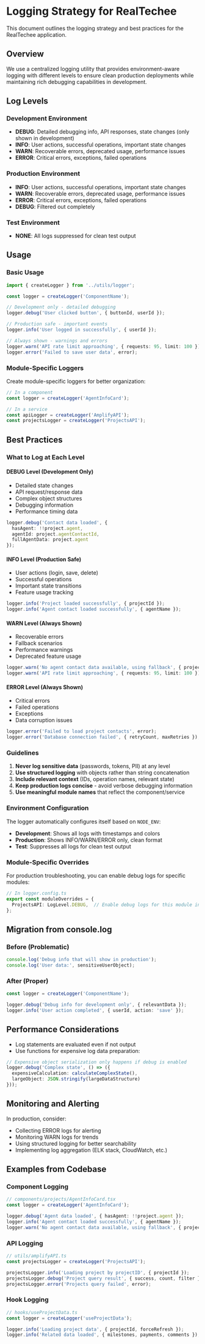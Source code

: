 # Logging Strategy for RealTechee

This document outlines the logging strategy and best practices for the RealTechee application.

## Overview

We use a centralized logging utility that provides environment-aware logging with different levels to ensure clean production deployments while maintaining rich debugging capabilities in development.

## Log Levels

### Development Environment
- **DEBUG**: Detailed debugging info, API responses, state changes (only shown in development)
- **INFO**: User actions, successful operations, important state changes
- **WARN**: Recoverable errors, deprecated usage, performance issues
- **ERROR**: Critical errors, exceptions, failed operations

### Production Environment
- **INFO**: User actions, successful operations, important state changes
- **WARN**: Recoverable errors, deprecated usage, performance issues  
- **ERROR**: Critical errors, exceptions, failed operations
- **DEBUG**: Filtered out completely

### Test Environment
- **NONE**: All logs suppressed for clean test output

## Usage

### Basic Usage

```typescript
import { createLogger } from '../utils/logger';

const logger = createLogger('ComponentName');

// Development only - detailed debugging
logger.debug('User clicked button', { buttonId, userId });

// Production safe - important events
logger.info('User logged in successfully', { userId });

// Always shown - warnings and errors
logger.warn('API rate limit approaching', { requests: 95, limit: 100 });
logger.error('Failed to save user data', error);
```

### Module-Specific Loggers

Create module-specific loggers for better organization:

```typescript
// In a component
const logger = createLogger('AgentInfoCard');

// In a service
const apiLogger = createLogger('AmplifyAPI');
const projectsLogger = createLogger('ProjectsAPI');
```

## Best Practices

### What to Log at Each Level

#### DEBUG Level (Development Only)
- Detailed state changes
- API request/response data
- Complex object structures
- Debugging information
- Performance timing data

```typescript
logger.debug('Contact data loaded', {
  hasAgent: !!project.agent,
  agentId: project.agentContactId,
  fullAgentData: project.agent
});
```

#### INFO Level (Production Safe)
- User actions (login, save, delete)
- Successful operations
- Important state transitions
- Feature usage tracking

```typescript
logger.info('Project loaded successfully', { projectId });
logger.info('Agent contact loaded successfully', { agentName });
```

#### WARN Level (Always Shown)
- Recoverable errors
- Fallback scenarios
- Performance warnings
- Deprecated feature usage

```typescript
logger.warn('No agent contact data available, using fallback', { projectId });
logger.warn('API rate limit approaching', { requests: 95, limit: 100 });
```

#### ERROR Level (Always Shown)
- Critical errors
- Failed operations
- Exceptions
- Data corruption issues

```typescript
logger.error('Failed to load project contacts', error);
logger.error('Database connection failed', { retryCount, maxRetries });
```

### Guidelines

1. **Never log sensitive data** (passwords, tokens, PII) at any level
2. **Use structured logging** with objects rather than string concatenation
3. **Include relevant context** (IDs, operation names, relevant state)
4. **Keep production logs concise** - avoid verbose debugging information
5. **Use meaningful module names** that reflect the component/service

### Environment Configuration

The logger automatically configures itself based on `NODE_ENV`:

- **Development**: Shows all logs with timestamps and colors
- **Production**: Shows INFO/WARN/ERROR only, clean format
- **Test**: Suppresses all logs for clean test output

### Module-Specific Overrides

For production troubleshooting, you can enable debug logs for specific modules:

```typescript
// In logger.config.ts
export const moduleOverrides = {
  ProjectsAPI: LogLevel.DEBUG,  // Enable debug logs for this module in production
};
```

## Migration from console.log

### Before (Problematic)
```typescript
console.log('Debug info that will show in production');
console.log('User data:', sensitiveUserObject);
```

### After (Proper)
```typescript
const logger = createLogger('ComponentName');

logger.debug('Debug info for development only', { relevantData });
logger.info('User action completed', { userId, action: 'save' });
```

## Performance Considerations

- Log statements are evaluated even if not output
- Use functions for expensive log data preparation:

```typescript
// Expensive object serialization only happens if debug is enabled
logger.debug('Complex state', () => ({
  expensiveCalculation: calculateComplexState(),
  largeObject: JSON.stringify(largeDataStructure)
}));
```

## Monitoring and Alerting

In production, consider:
- Collecting ERROR logs for alerting
- Monitoring WARN logs for trends
- Using structured logging for better searchability
- Implementing log aggregation (ELK stack, CloudWatch, etc.)

## Examples from Codebase

### Component Logging
```typescript
// components/projects/AgentInfoCard.tsx
const logger = createLogger('AgentInfoCard');

logger.debug('Agent data loaded', { hasAgent: !!project.agent });
logger.info('Agent contact loaded successfully', { agentName });
logger.warn('No agent contact data available, using fallback', { projectId });
```

### API Logging
```typescript
// utils/amplifyAPI.ts
const projectsLogger = createLogger('ProjectsAPI');

projectsLogger.info('Loading project by projectID', { projectId });
projectsLogger.debug('Project query result', { success, count, filter });
projectsLogger.error('Projects query failed', error);
```

### Hook Logging
```typescript
// hooks/useProjectData.ts
const logger = createLogger('useProjectData');

logger.info('Loading project data', { projectId, forceRefresh });
logger.info('Related data loaded', { milestones, payments, comments });
```